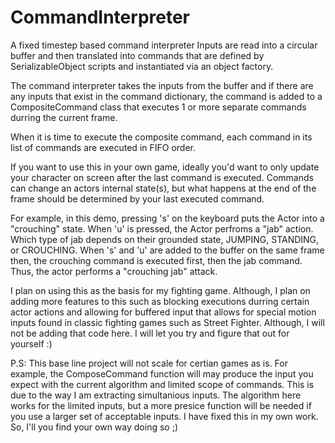 # CommandInterpreter
A fixed timestep based command interpreter
Inputs are read into a circular buffer and then translated into
commands that are defined by SerializableObject scripts and
instantiated via an object factory.

The command interpreter takes the inputs from the buffer
and if there are any inputs that exist in the command dictionary,
the command is added to a CompositeCommand class that executes
1 or more separate commands durring the current frame.

When it is time to execute the composite command, each command in its
list of commands are executed in FIFO order. 

If you want to use this in your own game, ideally you'd want to
only update your character on screen after the last command is executed.
Commands can change an actors internal state(s), but what happens at the end
of the frame should be determined by your last executed command.

For example, in this demo, pressing 's' on the keyboard puts the Actor
into a "crouching" state. When 'u' is pressed, the Actor perfroms a "jab"
action. Which type of jab depends on their grounded state, JUMPING,
STANDING, or CROUCHING. When 's' and 'u' are added to the buffer on
the same frame then, the crouching command is executed first, then
the jab command. Thus, the actor performs a "crouching jab" attack.

I plan on using this as the basis for my fighting game. Although,
I plan on adding more features to this such as blocking executions
durring certain actor actions and allowing for buffered input that
allows for special motion inputs found in classic fighting games
such as Street Fighter. Although, I will not be adding that code here.
I will let you try and figure that out for yourself :)

P.S: This base line project will not scale for certian games as is. For example,
the ComposeCommand function will may produce the input you expect with the current
algorithm and limited scope of commands. This is due to the way I am extracting simultanious
inputs. The algorithm here works for the limited inputs, but a more presice function
will be needed if you use a larger set of acceptable inputs. I have fixed this in my own
work. So, I'll you find your own way doing so ;)
